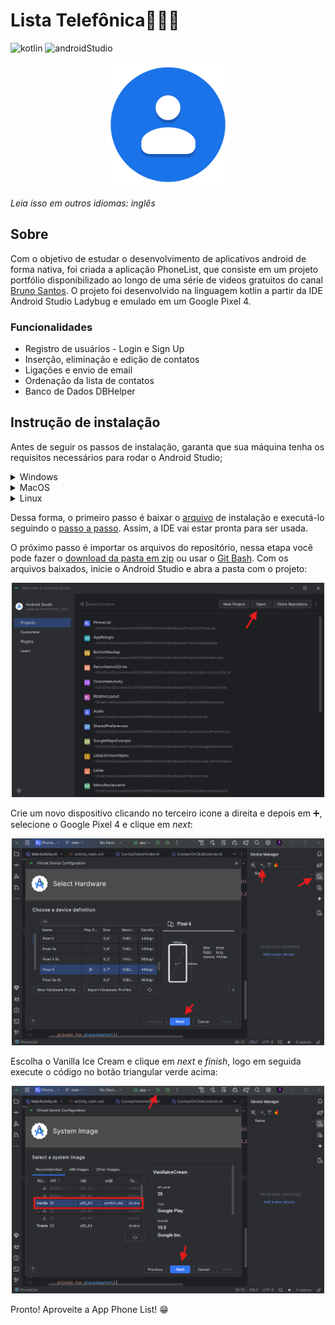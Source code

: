 # Lista Telefônica📱👩‍💻

[KOTLIN_BADGE]: https://img.shields.io/badge/Kotlin-0095D5?&style=for-the-badge&logo=kotlin&logoColor=white
[ANDROID_STUDIO_BADGE]: https://img.shields.io/badge/Android_Studio-3DDC84?style=for-the-badge&logo=android-studio&logoColor=white

![kotlin][KOTLIN_BADGE]
![androidStudio][ANDROID_STUDIO_BADGE]

<p align="center">
    <img src="./.github/contacts.png" width="200px">
</p>

*Leia isso em outros idiomas: inglês*

## Sobre

Com o objetivo de estudar o desenvolvimento de aplicativos android de forma nativa, foi criada a aplicação PhoneList, que consiste em um projeto portfólio disponibilizado ao longo de uma série de videos gratuitos do canal [Bruno Santos](https://www.youtube.com/@brunofrs7). O projeto foi desenvolvido na linguagem kotlin a partir da IDE Android Studio Ladybug e emulado em um Google Pixel 4.

### Funcionalidades
* Registro de usuários - Login e Sign Up
* Inserção, eliminação e edição de contatos
* Ligações e envio de email
* Ordenação da lista de contatos
* Banco de Dados DBHelper

## Instrução de instalação
Antes de seguir os passos de instalação, garanta que sua máquina tenha os requisitos necessários para rodar o Android Studio;

<details>
  <summary>Windows</summary>
  <ul>
    <li>Microsoft® Windows® 8/10/11 de 64 bits</li>
    <li>Arquitetura de CPU x86_64; Intel Core de segunda geração ou mais recente ou CPU AMD com suporte a Hipervisor do Windows</li>
    <li>Pelo menos 8 GB de RAM</li>
    <li>Mínimo de 8 GB de espaço em disco disponível (ambiente de desenvolvimento integrado + SDK do Android + Android Emulator)</li>
    <li>Resolução de tela mínima de 1.280 x 800</li>
  </ul>
</details>
<details>
  <summary>MacOS</summary>
  <ul>
    <li>MacOS® 10.14 (Mojave) ou mais recente</li>
    <li>Chips baseados em ARM ou Intel Core de segunda geração ou mais recente com suporte ao framework Hypervisor</li>
    <li>Pelo menos 8 GB de RAM</li>
    <li>Mínimo de 8 GB de espaço em disco disponível (ambiente de desenvolvimento integrado + SDK do Android + Android Emulator)</li>
    <li>Resolução de tela mínima de 1.280 x 800</li>
  </ul>
</details>
<details>
  <summary>Linux</summary>
  <ul>
    <li>Qualquer distribuição de Linux de 64 bits que oferece suporte para Gnome, KDE ou Unity DE e a Biblioteca C do GNU (glibc) 2.31 ou mais recente</li>
    <li>Arquitetura de CPU x86_64, Processador Intel Core de segunda geração ou AMD mais recente com suporte ao AMD Virtualization (AMD-V) e SSSE3</li>
    <li>Pelo menos 8 GB de RAM</li>
    <li>Mínimo de 8 GB de espaço em disco disponível (ambiente de desenvolvimento integrado + SDK do Android + Android Emulator)</li>
    <li>Resolução de tela mínima de 1.280 x 800</li>
  </ul>
</details>

Dessa forma, o primeiro passo é baixar o [arquivo](https://developer.android.com/studio?hl=pt-br) de instalação e executá-lo seguindo o [passo a passo](https://developer.android.com/codelabs/basic-android-kotlin-compose-install-android-studio?hl=pt-br#0). Assim, a IDE vai estar pronta para ser usada.

O próximo passo é importar os arquivos do repositório, nessa etapa você pode fazer o [download da pasta em zip](https://docs.github.com/pt/repositories/working-with-files/using-files/downloading-source-code-archives) ou usar o [Git Bash](https://docs.github.com/pt/repositories/creating-and-managing-repositories/cloning-a-repository?tool=cli). Com os arquivos baixados, inicie o Android Studio e abra a pasta com o projeto:

<p align="center">
    <img src="./.github/open_project.png" width="500px">
</p>

Crie um novo dispositivo clicando no terceiro icone a direita e depois em ➕, selecione o Google Pixel 4 e clique em *next*:

<p align="center">
    <img src="./.github/create_device.png" width="500px">
</p>

Escolha o Vanilla Ice Cream e clique em *next* e *finish*, logo em seguida execute o código no botão triangular verde acima:
<p align="center">
    <img src="./.github/finish_device_and_run.png" width="500px">
</p>

Pronto! Aproveite a App Phone List! 😁
